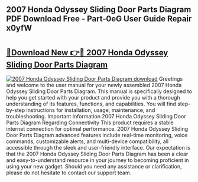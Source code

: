 ## 2007 Honda Odyssey Sliding Door Parts Diagram PDF Download Free - Part-0eG User Guide Repair x0yfW

# <h2><a href="http://dfse70.blite.top/?on=2007+Honda+Odyssey+Sliding+Door+Parts+Diagram">🔗Download New 👉🔴 2007 Honda Odyssey Sliding Door Parts Diagram</a></h2>

[![2007 Honda Odyssey Sliding Door Parts Diagram download](https://i.imgur.com/lujVjoI.png)](http://dfse70.blite.top/?on=2007+Honda+Odyssey+Sliding+Door+Parts+Diagram)
Greetings and welcome to the user manual for your newly assembled 2007 Honda Odyssey Sliding Door Parts Diagram. This manual is specifically designed to help you get started with your product and provide you with a thorough understanding of its features, functions, and capabilities. You will find step-by-step instructions for installation, usage, maintenance, and troubleshooting. Important Information 2007 Honda Odyssey Sliding Door Parts Diagram Regarding Connectivity This product requires a stable internet connection for optimal performance. 2007 Honda Odyssey Sliding Door Parts Diagram advanced features include real-time monitoring, voice commands, customizable alerts, and multi-device compatibility, all accessible through the sleek and user-friendly interface. Our expectation is that the 2007 Honda Odyssey Sliding Door Parts Diagram has been a clear and easy-to-understand resource in your journey to becoming proficient in using your new gadget. Should you need any assistance or clarification, please do not hesitate to contact our support team.
